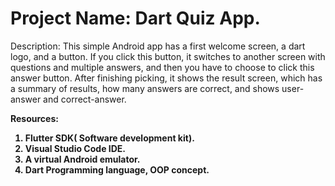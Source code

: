 <h1>Project Name: Dart Quiz App.</h1>

<p><b></b>Description:<b></b> This simple Android app has a first welcome screen, a dart logo,
and a button. If you click this button, it switches to another screen with questions and
multiple answers, and then you have to choose to click this answer button. After
finishing picking, it shows the result screen, which has a summary of results, how many
answers are correct, and shows user-answer and correct-answer.</p>

<b>Resources:<b>
<ol>
<li>Flutter SDK( Software development kit).</li>
<li>Visual Studio Code IDE.</li>
<li>A virtual Android emulator.</li>
<li>Dart Programming language, OOP concept.</li>
</ol>

